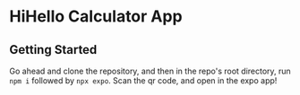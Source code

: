 # HiHello Calculator App

## Getting Started
Go ahead and clone the repository, and then in the repo's root directory, run `npm i` followed by `npx expo`. Scan the qr code, and open in the expo app!
